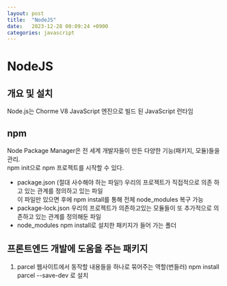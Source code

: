 ```yaml
---
layout: post
title:  "NodeJS"
date:   2023-12-28 00:09:24 +0900
categories: javascript
---
```

# NodeJS

## 개요 및 설치
Node.js는 Chorme V8 JavaScript 엔진으로 빌드 된 JavaScript 런타임

## npm
Node Package Manager은 전 세계 개발자들이 만든 다양한 기능(패키지, 모듈)들을 관리.  
npm init으로 npm 프로젝트를 시작할 수 있다.
- package.json (절대 사수해야 하는 파일!)
우리의 프로젝트가 직접적으로 의존 하고 있는 관계를 정의하고 있는 파일  
이 파일만 있으면 후에 npm install를 통해 전체 node_modules 복구 가능
- package-lock.json
우리의 프로젝트가 의존하고있는 모듈들이 또 추가적으로 의존하고 있는 관계를 정의해둔 파일
- node_modules
npm install로 설치한 패키지가 들어 가는 폴더

## 프론트엔드 개발에 도움을 주는 패키지
1. parcel
웹사이트에서 동작할 내용들을 하나로 묶어주는 역할(번들러)
npm install parcel --save-dev 로 설치
